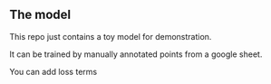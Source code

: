 The model
---------

This repo just contains a toy model for demonstration.

It can be trained by manually annotated points from a google sheet.


You can add loss terms 